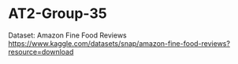 # AT2-Group-35
Dataset: Amazon Fine Food Reviews
https://www.kaggle.com/datasets/snap/amazon-fine-food-reviews?resource=download
